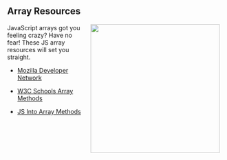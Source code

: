 ## Array Resources

<img src="https://s3.amazonaws.com/after-school-assets/crazy.gif" hspace="10" align="right" width="300">

JavaScript arrays got you feeling crazy? Have no fear! These JS array resources will set you straight.

+ [Mozilla Developer Network](https://developer.mozilla.org/en-US/docs/Web/JavaScript/Reference/Global_Objects/Array)

+ [W3C Schools Array Methods](http://www.w3schools.com/js/js_array_methods.asp)

+ [JS Into Array Methods](http://javascript.info/tutorial/array)